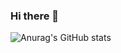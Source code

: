 ### Hi there 👋
![Anurag's GitHub stats](https://github-readme-stats.vercel.app/api?username=Izdiharomer&show_icons=true&theme=radical&bg_color=DEG,COLOR1,COLOR2,COLOR3...COLOR10)

<!--
**Izdiharomer/Izdiharomer** is a ✨ _special_ ✨ repository because its `README.md` (this file) appears on your GitHub profile.

Here are some ideas to get you started:

- 🔭 I’m currently working on ...
- 🌱 I’m currently learning ...
- 👯 I’m looking to collaborate on ...
- 🤔 I’m looking for help with ...
- 💬 Ask me about ...
- 📫 How to reach me: ...
- 😄 Pronouns: ...
- ⚡ Fun fact: ...
-->


